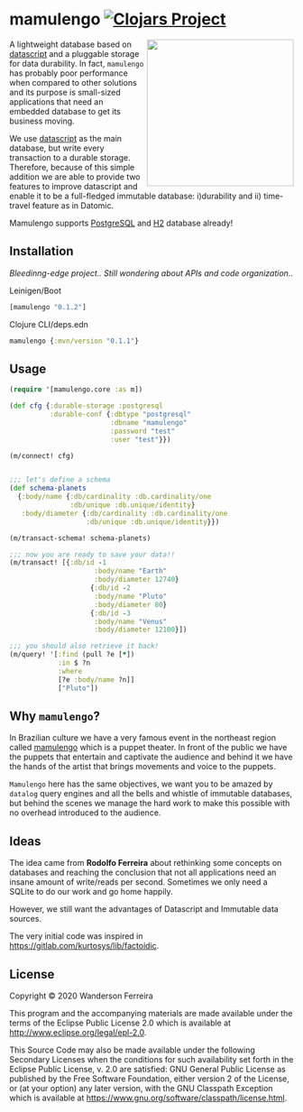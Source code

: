 # mamulengo [![Clojars Project](https://img.shields.io/clojars/v/mamulengo.svg)](https://clojars.org/mamulengo)

<img src="https://github.com/wandersoncferreira/mamulengo/blob/master/doc/mamulengo_fuzue.jpg" width=260 align="right"/>

A lightweight database based on
[datascript](https://github.com/tonsky/datascript) and a
pluggable storage for data durability. In fact, `mamulengo`
has probably poor performance when compared to other
solutions and its purpose is small-sized applications that
need an embedded database to get its business moving.


We use [datascript](https://github.com/tonsky/datascript) as
the main database, but write every transaction to a durable
storage. Therefore, because of this simple addition we are
able to provide two features to improve datascript and
enable it to be a full-fledged immutable database:
i)durability and ii) time-travel feature as in Datomic.

Mamulengo supports [PostgreSQL](https://www.postgresql.org/)
and [H2](https://www.h2database.com/html/main.html) database
already!

## Installation

*Bleedinng-edge project.. Still wondering about APIs and code organization..*

Leinigen/Boot

```clj
[mamulengo "0.1.2"]
```

Clojure CLI/deps.edn
```clj
mamulengo {:mvn/version "0.1.1"}
```


## Usage

```clj
(require '[mamulengo.core :as m])

(def cfg {:durable-storage :postgresql
          :durable-conf {:dbtype "postgresql"
                         :dbname "mamulengo"
                         :password "test"
                         :user "test"}})

(m/connect! cfg)


;;; let's define a schema
(def schema-planets
  {:body/name {:db/cardinality :db.cardinality/one
               :db/unique :db.unique/identity}
   :body/diameter {:db/cardinality :db.cardinality/one
                   :db/unique :db.unique/identity}})

(m/transact-schema! schema-planets)

;;; now you are ready to save your data!!
(m/transact! [{:db/id -1
                     :body/name "Earth"
                     :body/diameter 12740}
                    {:db/id -2
                     :body/name "Pluto"
                     :body/diameter 80}
                    {:db/id -3
                     :body/name "Venus"
                     :body/diameter 12100}])

;;; you should also retrieve it back!
(m/query! '[:find (pull ?e [*])
            :in $ ?n
            :where
            [?e :body/name ?n]]
            ["Pluto"])

```


## Why `mamulengo`?

In Brazilian culture we have a very famous event in the
northeast region called
[mamulengo](https://en.wikipedia.org/wiki/Mamulengo) which
is a puppet theater. In front of the public we have the
puppets that entertain and captivate the audience and behind
it we have the hands of the artist that brings movements and
voice to the puppets.

`Mamulengo` here has the same objectives, we want you to be
amazed by `datalog` query engines and all the bells and
whistle of immutable databases, but behind the scenes we manage the hard work to make this possible with no overhead
introduced to the audience.


## Ideas

The idea came from **Rodolfo Ferreira** about rethinking some
concepts on databases and reaching the conclusion that not all applications need an
insane amount of write/reads per second. Sometimes we only
need a SQLite to do our work and go home happily.

However, we still want the advantages of Datascript and
Immutable data sources.

The very initial code was inspired in  https://gitlab.com/kurtosys/lib/factoidic.


## License

Copyright © 2020 Wanderson Ferreira

This program and the accompanying materials are made available under the
terms of the Eclipse Public License 2.0 which is available at
http://www.eclipse.org/legal/epl-2.0.

This Source Code may also be made available under the following Secondary
Licenses when the conditions for such availability set forth in the Eclipse
Public License, v. 2.0 are satisfied: GNU General Public License as published by
the Free Software Foundation, either version 2 of the License, or (at your
option) any later version, with the GNU Classpath Exception which is available
at https://www.gnu.org/software/classpath/license.html.
